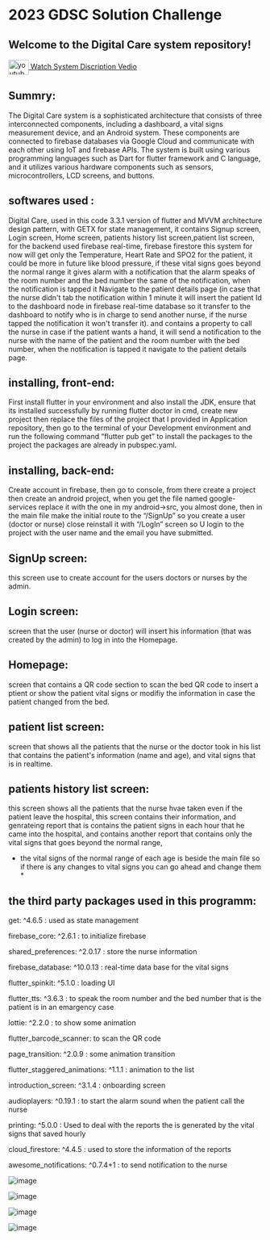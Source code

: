# 2023 GDSC Solution Challenge

## Welcome to the Digital Care system repository!
<a href="https://youtu.be/bBWRyaHUc8M" target="blank"><img align="center" src="https://raw.githubusercontent.com/rahuldkjain/github-profile-readme-generator/master/src/images/icons/Social/youtube.svg" alt="youtube" height="30" width="40" /> Watch System Discription Vedio</a>

## Summry:
The Digital Care system is a sophisticated architecture that consists of three interconnected components, including a dashboard, a vital signs measurement device, and an Android system. These components are connected to  firebase databases via Google Cloud and communicate with each other using IoT and firebase APIs. The system is built using various programming languages such as Dart for flutter framework and C language, and it utilizes various hardware components such as sensors, microcontrollers, LCD screens, and buttons.
## softwares used :
Digital Care, used in this code 3.3.1 version of flutter and MVVM architecture design pattern, with GETX for state management, it contains Signup screen, Login screen, Home screen, patients history list screen,patient list screen, for the backend used firebase real-time, firebase firestore this system for now will get only the Temperature, Heart Rate and SPO2 for the patient, it could be more in future like blood pressure, if these vital signs goes beyond the normal range it gives alarm with a notification that the alarm speaks of the room number and the bed number the same of the notification, when the notification is tapped it Navigate to the patient details page (in case that the nurse didn't tab the notification within 1 minute it will insert the patient Id to the dashboard node in firebase real-time database so it transfer to the dashboard to notify who is in charge to send another nurse, if the nurse tapped the notification it won't transfer it).
and contains a property to call the nurse in case if the patient wants a hand, it will send a notification to the nurse with the name of the patient and the room number with the bed number, when the notification is tapped it navigate to the patient details page.

## installing, front-end: 
First install flutter in your environment and also install the JDK, ensure that its installed successfully by running flutter doctor in cmd, create new project then replace the files of the project that I provided in Application repository, then go to the terminal of your Development environment and run the following command “flutter pub get” to install the packages to the project the packages are already in pubspec.yaml. 

## installing, back-end: 
Create account in firebase, then go to console, from there create a project then create an android project, when you get the file named google-services replace it with the one in my android->src, you almost done, then in the main file make the initial route to the “/SignUp” so you create a user (doctor or nurse) close reinstall it with “/LogIn” screen so U login to the project with the user name and the email you have submitted.


## SignUp screen:
this screen use to create account for the users doctors or nurses by the admin. 

## Login screen:
screen that the user (nurse or doctor) will insert his information (that was created by the admin) to log in into the Homepage. 

## Homepage:
screen that contains a QR code section to scan the bed QR code to insert a ptient or show the patient vital signs or modifiy the information in case the patient changed from the bed. 

## patient list screen:
screen that shows all the patients that the nurse or the doctor took in his list that contains the patient's information (name and age), and vital signs that is in realtime.

## patients history list screen: 
this screen shows all the patients that the nurse hvae taken even if the patient leave the hospital,
this screen contains their information, and genrateing report that is contains the patient signs in each hour that he came into the hospital, and contains another report that contains only the vital signs that goes beyond the normal range,

* the vital signs of the normal range of each age is beside the main file so if there is any changes to vital signs you can go ahead and change them *

## the third party packages used in this programm:

  get: ^4.6.5 : used as state management
  
  firebase_core: ^2.6.1 : to initialize firebase
  
  shared_preferences: ^2.0.17 : store the nurse information
  
  firebase_database: ^10.0.13 : real-time data base for the vital signs
  
  flutter_spinkit: ^5.1.0 : loading UI
  
  flutter_tts: ^3.6.3 : to speak the room number and the bed number that is the patient is in an emargency case
  
  lottie: ^2.2.0 : to show some animation
  
  flutter_barcode_scanner: to scan the QR code 
  
  page_transition: ^2.0.9 : some animation transition 
  
  flutter_staggered_animations: ^1.1.1 : animation to the list 
  
  introduction_screen: ^3.1.4 : onboarding screen
  
  audioplayers: ^0.19.1 : to start the alarm sound when the patient call the nurse
  
  printing: ^5.0.0 : Used to deal with the reports the is generated by the vital signs that saved hourly
  
  cloud_firestore: ^4.4.5 : used to store the information of the reports
  
  awesome_notifications: ^0.7.4+1 : to send notification to the nurse


![image](https://drive.google.com/uc?export=view&id=1ifEp_qQZm7AuVc3XTu83zJxZGFvRY6_7)

![image](https://drive.google.com/uc?export=view&id=1corMaspN9rwv9NIv1DHPXu3Hzibzn2h2)


![image](https://drive.google.com/uc?export=view&id=1R1QqH3O_GQ4-Eq5LTN40PZMTtuUJkH02)


![image](https://drive.google.com/uc?export=view&id=1Y5X30-TbwfLSI-hj6bHhTRMwbi4eHfD0)




